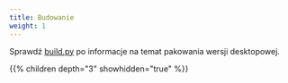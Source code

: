 ```yaml
---
title: Budowanie
weight: 1
---
```


Sprawdź [build.py](https://github.com/rustdesk/rustdesk/blob/master/build.py) po informacje na temat pakowania wersji desktopowej.

{{% children depth="3" showhidden="true" %}}
